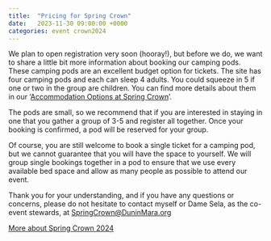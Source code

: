 ```yaml
---
title:  "Pricing for Spring Crown"
date:   2023-11-30 09:00:00 +0000
categories: event crown2024
---
```


We plan to open registration very soon (hooray!), but before we do, we want to share a little bit more information about booking our camping pods. These camping pods are an excellent budget option for tickets. The site has four camping pods and each can sleep 4 adults. You could squeeze in 5 if one or two in the group are children. You can find more details about them in our ‘<a href="https://duninmara.org/posts/2023/11/30/crown-accom/">Accommodation Options at Spring Crown</a>’. 

The pods are small, so we recommend that if you are interested in staying in one that you gather a group of 3-5 and register all together. Once your booking is confirmed, a pod will be reserved for your group. 

Of course, you are still welcome to book a single ticket for a camping pod, but we cannot guarantee that you will have the space to yourself. We will group single bookings together in a pod to ensure that we use every available bed space and allow as many people as possible to attend our event. 

Thank you for your understanding, and if you have any questions or concerns, please do not hesitate to contact myself or Dame Sela, as the co-event stewards, at SpringCrown@DuninMara.org

<div class="text-center m-4">
<a href="/events/2024/crown/" class="btn btn-primary text-center shadow">More about Spring Crown 2024</a>
</div>


